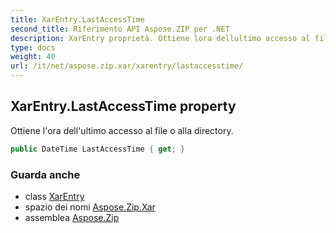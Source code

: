 ```yaml
---
title: XarEntry.LastAccessTime
second_title: Riferimento API Aspose.ZIP per .NET
description: XarEntry proprietà. Ottiene lora dellultimo accesso al file o alla directory.
type: docs
weight: 40
url: /it/net/aspose.zip.xar/xarentry/lastaccesstime/
---
```

## XarEntry.LastAccessTime property

Ottiene l'ora dell'ultimo accesso al file o alla directory.

```csharp
public DateTime LastAccessTime { get; }
```

### Guarda anche

* class [XarEntry](../)
* spazio dei nomi [Aspose.Zip.Xar](../../xarentry/)
* assemblea [Aspose.Zip](../../../)


